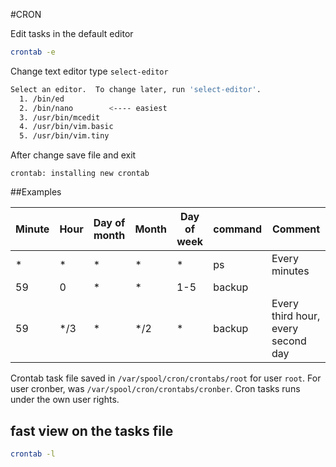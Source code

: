#CRON

Edit tasks in the default editor
```bash
crontab -e
```

Change text editor type `select-editor`
```bash
Select an editor.  To change later, run 'select-editor'.
  1. /bin/ed
  2. /bin/nano        <---- easiest
  3. /usr/bin/mcedit
  4. /usr/bin/vim.basic
  5. /usr/bin/vim.tiny
```

After change save file and exit
```
crontab: installing new crontab
```

##Examples


Minute |  Hour  |  Day of month |   Month | Day of week |     command | Comment
-------|--------|---------------|---------|-------------|-------------|-------------------
*      |  *     |       *       |   *     |       *     |    ps       | Every minutes    
59     |  0     |       *       |   *     |   1-5       |    backup   |              
59     |  */3   |       *       |   */2   |    *        |    backup   | Every third hour, every second day


Crontab task file saved in `/var/spool/cron/crontabs/root` for user `root`. For user cronber, was `/var/spool/cron/crontabs/cronber`. Cron tasks runs under the own user rights.

## fast view on the tasks file
```bash
crontab -l
```

